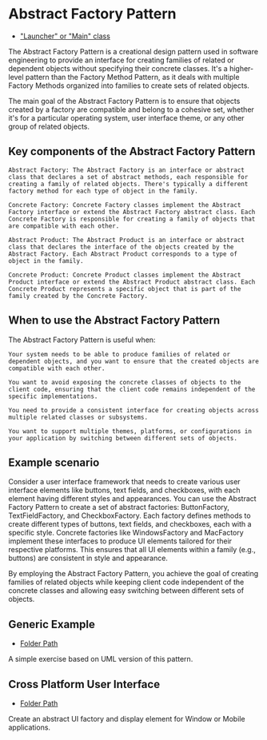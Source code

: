 # Abstract Factory Pattern

- ["Launcher" or "Main" class](./src/main/java/it/gb/AbstractFactoryPattern.java)

The Abstract Factory Pattern is a creational design pattern used in software engineering to provide an interface for creating families of related or dependent objects without specifying their concrete classes. It's a higher-level pattern than the Factory Method Pattern, as it deals with multiple Factory Methods organized into families to create sets of related objects.

The main goal of the Abstract Factory Pattern is to ensure that objects created by a factory are compatible and belong to a cohesive set, whether it's for a particular operating system, user interface theme, or any other group of related objects.

## Key components of the Abstract Factory Pattern

    Abstract Factory: The Abstract Factory is an interface or abstract class that declares a set of abstract methods, each responsible for creating a family of related objects. There's typically a different factory method for each type of object in the family.

    Concrete Factory: Concrete Factory classes implement the Abstract Factory interface or extend the Abstract Factory abstract class. Each Concrete Factory is responsible for creating a family of objects that are compatible with each other.

    Abstract Product: The Abstract Product is an interface or abstract class that declares the interface of the objects created by the Abstract Factory. Each Abstract Product corresponds to a type of object in the family.

    Concrete Product: Concrete Product classes implement the Abstract Product interface or extend the Abstract Product abstract class. Each Concrete Product represents a specific object that is part of the family created by the Concrete Factory.

## When to use the Abstract Factory Pattern

The Abstract Factory Pattern is useful when:

    Your system needs to be able to produce families of related or dependent objects, and you want to ensure that the created objects are compatible with each other.

    You want to avoid exposing the concrete classes of objects to the client code, ensuring that the client code remains independent of the specific implementations.

    You need to provide a consistent interface for creating objects across multiple related classes or subsystems.

    You want to support multiple themes, platforms, or configurations in your application by switching between different sets of objects.

## Example scenario

Consider a user interface framework that needs to create various user interface elements like buttons, text fields, and checkboxes, with each element having different styles and appearances. You can use the Abstract Factory Pattern to create a set of abstract factories: ButtonFactory, TextFieldFactory, and CheckboxFactory. Each factory defines methods to create different types of buttons, text fields, and checkboxes, each with a specific style. Concrete factories like WindowsFactory and MacFactory implement these interfaces to produce UI elements tailored for their respective platforms. This ensures that all UI elements within a family (e.g., buttons) are consistent in style and appearance.

By employing the Abstract Factory Pattern, you achieve the goal of creating families of related objects while keeping client code independent of the concrete classes and allowing easy switching between different sets of objects.

## Generic Example

- [Folder Path](./src/main/java/it/gb/generic)

A simple exercise based on UML version of this pattern.

## Cross Platform User Interface

- [Folder Path](./src/main/java/it/gb/crossPlatformUI/)

Create an abstract UI factory and display element for Window or Mobile applications.
